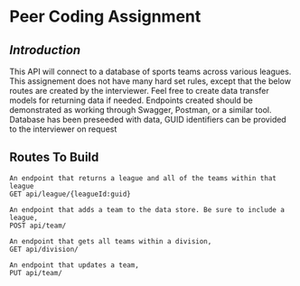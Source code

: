 ﻿# Peer Coding Assignment
## _Introduction_

This API will connect to a database of sports teams across various leagues. This assignement does not have many hard set rules, except that the below routes are created by the interviewer. Feel free to create data transfer models for returning data if needed. Endpoints created should be demonstrated as working through Swagger, Postman, or a similar tool. Database has been preseeded with data, GUID identifiers can be provided to the interviewer on request

## Routes To Build

```
An endpoint that returns a league and all of the teams within that league
GET api/league/{leagueId:guid}
```
```
An endpoint that adds a team to the data store. Be sure to include a league, 
POST api/team/
```

```
An endpoint that gets all teams within a division, 
GET api/division/
```

```
An endpoint that updates a team, 
PUT api/team/
```
